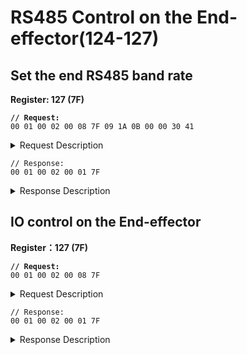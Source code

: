 # RS485 Control on the End-effector(124-127)

## Set the end RS485 band rate

**Register: 127 (7F)**

<pre><code><strong>// Request:
</strong>00 01 00 02 00 08 7F 09 1A 0B 00 00 30 41
</code></pre>

<details>

<summary>Request Description</summary>

```
//00 01    U16, Transaction ID
//00 02    U16, Protocol Identifier
//00 08    U16, Length 
//7F       U8, Register
//09	   U8, Host ID
//1A 0B	   U16,Address
//00 00 30 41	fp32,
0:4800 bps； 1:9600bps；2:19200bps；3:38400bps；
4:57600bps；5:115200bps
6:230400bps；7: 460800bps；8:921600bps；9: 1000000bps；
10:1500000bps；11:2000000bps；12:2500000bps；
```

</details>

```
// Response:
00 01 00 02 00 01 7F
```

<details>

<summary>Response Description</summary>

```
//00 01    U16, Transaction ID
//00 02    U16, Protocol Identifier
//00 01    U16, Length 
//7F       U8, Register
```

</details>







## IO control on the End-effector

**Register：127 (7F)**

<pre><code><strong>// Request:
</strong>00 01 00 02 00 08 7F  
</code></pre>

<details>

<summary>Request Description</summary>

```
//00 01    U16, Transaction ID
//00 02    U16, Protocol Identifier
//00 08    U16, Length 
//7F       U8, Register
//09	   U8, Host ID
//1A 15	   U16,Address
//00 00 80 43	fp32,
Open 0
Data:
256.0: Close 0  257.0: Open 
512.0: Close 1  514: Open 1
```

</details>

```
// Response:
00 01 00 02 00 01 7F
```

<details>

<summary>Response Description</summary>

```
//00 01    U16, Transaction ID
//00 02    U16, Protocol Identifier
//00 01    U16, Length 
//7F       U8, Register
```

</details>

















